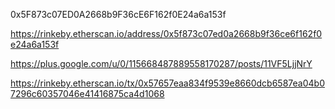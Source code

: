 0x5F873c07ED0A2668b9F36cE6F162f0E24a6a153f

https://rinkeby.etherscan.io/address/0x5f873c07ed0a2668b9f36ce6f162f0e24a6a153f

https://plus.google.com/u/0/115668487889558170287/posts/11VF5LjjNrY

https://rinkeby.etherscan.io/tx/0x57657eaa834f9539e8660dcb6587ea04b07296c60357046e41416875ca4d1068